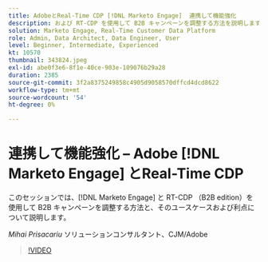 ```yaml
---
title: AdobeとReal-Time CDP [!DNL Marketo Engage]  連携して機能強化
description: および RT-CDP を使用して B2B キャンペーンを調整する方法を説明します  [!DNL Marketo Engage] B2B edition）
solution: Marketo Engage, Real-Time Customer Data Platform
role: Admin, Data Architect, Data Engineer, User
level: Beginner, Intermediate, Experienced
kt: 10570
thumbnail: 343824.jpeg
exl-id: abe0f3e6-8f1e-40ce-903e-109076b29a28
duration: 2385
source-git-commit: 3f2a8375249858c4905d9058570dffcd4dcd8622
workflow-type: tm+mt
source-wordcount: '54'
ht-degree: 0%

---
```


# 連携して機能強化 – Adobe [!DNL Marketo Engage] とReal-Time CDP

このセッションでは、[!DNL Marketo Engage] と RT-CDP （B2B edition）を使用して B2B キャンペーンを調整する方法と、そのユースケースおよび利点について説明します。

*Mihai Prisacariu* ソリューションコンサルタント、CJM/Adobe

>[!VIDEO](https://video.tv.adobe.com/v/343824/?quality=12&learn=on)
